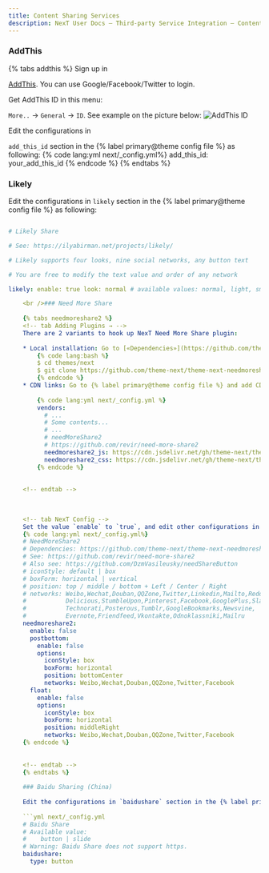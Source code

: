 ```yaml
---
title: Content Sharing Services
description: NexT User Docs – Third-party Service Integration – Content Sharing Services
---
```

### AddThis

{% tabs addthis %} <!-- tab Sign Up → --> Sign up in 

[AddThis](https://www.addthis.com). You can use Google/Facebook/Twitter to login. <!-- endtab -->

<!-- tab AddThis ID → --> Get AddThis ID in this menu: 

`More..` → `General` → `ID`. See example on the picture below: ![AddThis ID](/images/docs/add-this-id.png) <!-- endtab -->

<!-- tab NexT Config --> Edit the configurations in 

`add_this_id` section in the {% label primary@theme config file %} as following: {% code lang:yml next/_config.yml%} add_this_id: your_add_this_id {% endcode %} <!-- endtab --> {% endtabs %}

### Likely

Edit the configurations in `likely` section in the {% label primary@theme config file %} as following:

```yml next/_config.yml

# Likely Share

# See: https://ilyabirman.net/projects/likely/

# Likely supports four looks, nine social networks, any button text

# You are free to modify the text value and order of any network

likely: enable: true look: normal # available values: normal, light, small, big networks: twitter: Tweet facebook: Share linkedin: Link gplus: Plus vkontakte: Share odnoklassniki: Class telegram: Send whatsapp: Send pinterest: Pin

    <br />### Need More Share
    
    {% tabs needmoreshare2 %}
    <!-- tab Adding Plugins → -->
    There are 2 variants to hook up NexT Need More Share plugin:
    
    * Local installation: Go to [«Dependencies»](https://github.com/theme-next/theme-next-needmoreshare2) with installation instructions of this module.
        {% code lang:bash %}
        $ cd themes/next
        $ git clone https://github.com/theme-next/theme-next-needmoreshare2 source/lib/needsharebutton
        {% endcode %}
    * CDN links: Go to {% label primary@theme config file %} and add CDN links:
    
        {% code lang:yml next/_config.yml %}
        vendors:
          # ...
          # Some contents...
          # ...
          # needMoreShare2
          # https://github.com/revir/need-more-share2
          needmoreshare2_js: https://cdn.jsdelivr.net/gh/theme-next/theme-next-needmoreshare2@1.0.0/needsharebutton.min.js
          needmoreshare2_css: https://cdn.jsdelivr.net/gh/theme-next/theme-next-needmoreshare2@1.0.0/needsharebutton.min.css
        {% endcode %}
    
    
    <!-- endtab -->
    
    
    
    <!-- tab NexT Config -->
    Set the value `enable` to `true`, and edit other configurations in `needmoreshare2` section in the {% label primary@theme config file %} as following:
    {% code lang:yml next/_config.yml%}
    # NeedMoreShare2
    # Dependencies: https://github.com/theme-next/theme-next-needmoreshare2
    # See: https://github.com/revir/need-more-share2
    # Also see: https://github.com/DzmVasileusky/needShareButton
    # iconStyle: default | box
    # boxForm: horizontal | vertical
    # position: top / middle / bottom + Left / Center / Right
    # networks: Weibo,Wechat,Douban,QQZone,Twitter,Linkedin,Mailto,Reddit,
    #           Delicious,StumbleUpon,Pinterest,Facebook,GooglePlus,Slashdot,
    #           Technorati,Posterous,Tumblr,GoogleBookmarks,Newsvine,
    #           Evernote,Friendfeed,Vkontakte,Odnoklassniki,Mailru
    needmoreshare2:
      enable: false
      postbottom:
        enable: false
        options:
          iconStyle: box
          boxForm: horizontal
          position: bottomCenter
          networks: Weibo,Wechat,Douban,QQZone,Twitter,Facebook
      float:
        enable: false
        options:
          iconStyle: box
          boxForm: horizontal
          position: middleRight
          networks: Weibo,Wechat,Douban,QQZone,Twitter,Facebook
    {% endcode %}
    
    
    <!-- endtab -->
    {% endtabs %}
    
    ### Baidu Sharing (China)
    
    Edit the configurations in `baidushare` section in the {% label primary@theme config file %} as following:
    
    ```yml next/_config.yml
    # Baidu Share
    # Available value:
    #    button | slide
    # Warning: Baidu Share does not support https.
    baidushare:
      type: button